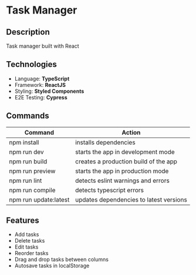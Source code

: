 # Task Manager

## Description

Task manager built with React

## Technologies

- Language: **TypeScript**
- Framework: **ReactJS**
- Styling: **Styled Components**
- E2E Testing: **Cypress**

## Commands

| Command               | Action                                  |
| --------------------- | --------------------------------------- |
| npm install           | installs dependencies                   |
| npm run dev           | starts the app in development mode      |
| npm run build         | creates a production build of the app   |
| npm run preview       | starts the app in production mode       |
| npm run lint          | detects eslint warnings and errors      |
| npm run compile       | detects typescript errors               |
| npm run update:latest | updates dependencies to latest versions |

## Features

- Add tasks
- Delete tasks
- Edit tasks
- Reorder tasks
- Drag and drop tasks between columns
- Autosave tasks in localStorage
